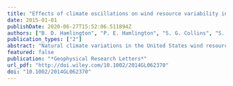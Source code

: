 ```yaml
---
title: "Effects of climate oscillations on wind resource variability in the United States"
date: 2015-01-01
publishDate: 2020-06-27T15:52:06.511894Z
authors: ["B. D. Hamlington", "P. E. Hamlington", "S. G. Collins", "S. R. Alexander", "K.-Y. Kim"]
publication_types: ["2"]
abstract: "Natural climate variations in the United States wind resource are assessed by using cyclostationary empirical orthogonal functions (CSEOFs) to decompose wind reanalysis data. Compared to approaches that average climate signals or assume stationarity of the wind resource on interannual time scales, the CSEOF analysis isolates variability associated with speciﬁc climate oscillations, as well as their modulation from year to year. Contributions to wind speed variability from the modulated annual cycle (MAC) and the El Nin˜ o-Southern Oscillation (ENSO) are quantiﬁed, and information provided by the CSEOF analysis further allows the spatial variability of these eﬀects to be determined. The impacts of the MAC and ENSO on the wind resource are calculated at existing wind turbine locations in the United States, revealing variations in the wind speed of up to 30% at individual sites. The results presented here have important implications for predictions of wind plant power output and siting."
featured: false
publication: "*Geophysical Research Letters*"
url_pdf: "http://doi.wiley.com/10.1002/2014GL062370"
doi: "10.1002/2014GL062370"
---
```


